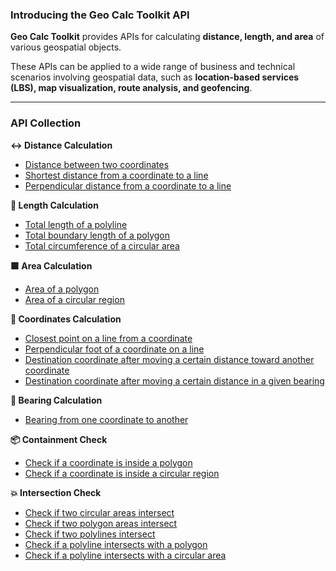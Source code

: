 ### Introducing the Geo Calc Toolkit API

**Geo Calc Toolkit** provides APIs for calculating **distance, length, and area** of various geospatial objects.

These APIs can be applied to a wide range of business and technical scenarios involving geospatial data, such as **location-based services (LBS), map visualization, route analysis, and geofencing**.

---

### API Collection

**↔️ Distance Calculation**

- [Distance between two coordinates](./detail/distance-between-two-coordinates.md)
- [Shortest distance from a coordinate to a line](./detail/shortest-distance-from-a-coordinate-to-a-line.md)
- [Perpendicular distance from a coordinate to a line](./detail/perpendicular-distance-from-a-coordinate-to-a-line.md)

**📏 Length Calculation**

- [Total length of a polyline](./detail/total-length-of-a-polyline.md)
- [Total boundary length of a polygon](./detail/total-boundary-length-of-a-polygon.md)
- [Total circumference of a circular area](./detail/total-circumference-of-a-circular-area.md)

**🟩 Area Calculation**

- [Area of a polygon](./detail/area-of-a-polygon.md)
- [Area of a circular region](./detail/area-of-a-circular-region.md)

**📍 Coordinates Calculation**

- [Closest point on a line from a coordinate](./detail/closest-point-on-a-line-from-a-coordinate.md)
- [Perpendicular foot of a coordinate on a line](./detail/perpendicular-foot-of-a-coordinate-on-a-line.md)
- [Destination coordinate after moving a certain distance toward another coordinate](./detail/destination-coordinate-after-moving-a-certain-distance-toward-another-coordinate.md)
- [Destination coordinate after moving a certain distance in a given bearing](./detail/destination-coordinate-after-moving-a-certain-distance-in-a-given-bearing.md)

**🧭 Bearing Calculation**

- [Bearing from one coordinate to another](./detail/bearing-from-one-coordinate-to-another.md)

**📦 Containment Check**

- [Check if a coordinate is inside a polygon](./detail/check-if-a-coordinate-is-inside-a-polygon.md)
- [Check if a coordinate is inside a circular region](./detail/check-if-a-coordinate-is-inside-a-circular-region.md)

**💥 Intersection Check**

- [Check if two circular areas intersect](./detail/check-if-two-circular-areas-intersect.md)
- [Check if two polygon areas intersect](./detail/check-if-two-polygon-areas-intersect.md)
- [Check if two polylines intersect](./detail/check-if-two-polylines-intersect.md)
- [Check if a polyline intersects with a polygon](./detail/check-if-a-polyline-intersects-with-a-polygon.md)
- [Check if a polyline intersects with a circular area](./detail/check-if-a-polyline-intersects-with-a-circular-area.md)